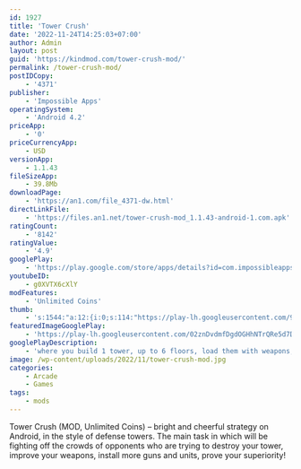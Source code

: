 ```yaml
---
id: 1927
title: 'Tower Crush'
date: '2022-11-24T14:25:03+07:00'
author: Admin
layout: post
guid: 'https://kindmod.com/tower-crush-mod/'
permalink: /tower-crush-mod/
postIDCopy:
    - '4371'
publisher:
    - 'Impossible Apps'
operatingSystem:
    - 'Android 4.2'
priceApp:
    - '0'
priceCurrencyApp:
    - USD
versionApp:
    - 1.1.43
fileSizeApp:
    - 39.8Mb
downloadPage:
    - 'https://an1.com/file_4371-dw.html'
directLinkFile:
    - 'https://files.an1.net/tower-crush-mod_1.1.43-android-1.com.apk'
ratingCount:
    - '8142'
ratingValue:
    - '4.9'
googlePlay:
    - 'https://play.google.com/store/apps/details?id=com.impossibleapps.towercrush'
youtubeID:
    - g0XVTX6cXlY
modFeatures:
    - 'Unlimited Coins'
thumb:
    - 's:1544:"a:12:{i:0;s:114:"https://play-lh.googleusercontent.com/9kegCu4AcyFTGtRY1e6RHam3ZpDfoZIVM4O6g--BzM1MEAFCBVJrzxDlt7-hHNZFtA=w526-h296";i:1;s:115:"https://play-lh.googleusercontent.com/abYGc5qUCL9BNgBFivN5O7HV4KVqTIsSSNyQShwj8ozeTK2nZ_EzaqlDTBTT4hseDs8=w526-h296";i:2;s:115:"https://play-lh.googleusercontent.com/JId_ZIxBQP8gMdBa0O0caB-a81PAEp8UPGyzoWquEw5M21B2zF15Dg6cqwktNtEYmtY=w526-h296";i:3;s:115:"https://play-lh.googleusercontent.com/7grXdEvm5W6YcA4Ksmoe-yms1Ehvm35wnjqXz3unI7IIs3aF5q_GP_j6k4xOtlLuhG4=w526-h296";i:4;s:114:"https://play-lh.googleusercontent.com/2NmI9gQZdWVd5TrF5asyVEFQsWOec3mKZV3Q_AOjR7SgYcmwQE1EU6MNNwa6VYlwSw=w526-h296";i:5;s:116:"https://play-lh.googleusercontent.com/W3q-JKpXuABGuNVzo0sEfNsvkWqeghrn9u8Vnc7GIuHYu2VeC-LmRSeAHy1I5Tif56Ym=w526-h296";i:6;s:115:"https://play-lh.googleusercontent.com/7mEtflSczR2NhphM0-TwVm1CZRbjl4bVMlGVJJv_235iiX7Cp2_gfWdYeULlEs5CF7Q=w526-h296";i:7;s:114:"https://play-lh.googleusercontent.com/5OBtb_5YaIM5jh_uBWAup6ymbnCGS9YWizIUfS1T6u384fpdhi2S3wYsLIwdyrwO7g=w526-h296";i:8;s:116:"https://play-lh.googleusercontent.com/KdMJDSNphcTold9Drmw3bBfQYxd105htCaVkhK9kGi4DZxMAbaJvWEGjzoDaUzNtzIdQ=w526-h296";i:9;s:115:"https://play-lh.googleusercontent.com/0qLaexJcDX3r8_ijhG_4mOd4P3fbUDSoRSnKhEUhfsVceWlQNVdTYEAHY-uSjsvpnYo=w526-h296";i:10;s:115:"https://play-lh.googleusercontent.com/af4pkShHlznQhRLMQ12scYVzO4IWqHK9GKrcPCKrfwVU5LRNd3saheYd7BAY8Z1f-RI=w526-h296";i:11;s:115:"https://play-lh.googleusercontent.com/VIa_uHlRYmF2Nx59gddiH_0hhxYkAHnAUvP25ViksdxixqLN4fS6FNN2luPeqSNB6m8=w526-h296";}";'
featuredImageGooglePlay:
    - 'https://play-lh.googleusercontent.com/02znDvdmfDgdOGHhNTrQRe5d7Dq1LUFP8UZfNBlNG4yyEO-_k-deNCQ62PyBuSbi6ho'
googlePlayDescription:
    - 'where you build 1 tower, up to 6 floors, load them with weapons, upgrade, evolve and defeat your opponents in fantastic battles. A combination of action and strategy!Don''t fear, you’ll collect.Machine Guns, Cannons, Flame Guns, Bomb Launchers, Shockwaves, Rocket Launchers, Lasers, Teslas, Ice Cannons and Mighty Plasma Cannons.'
image: /wp-content/uploads/2022/11/tower-crush-mod.jpg
categories:
    - Arcade
    - Games
tags:
    - mods
---
```


Tower Crush (MOD, Unlimited Coins) – bright and cheerful strategy on Android, in the style of defense towers. The main task in which will be fighting off the crowds of opponents who are trying to destroy your tower, improve your weapons, install more guns and units, prove your superiority!
